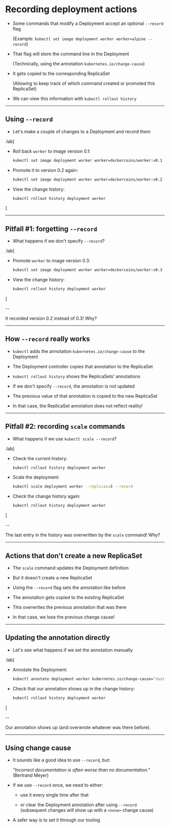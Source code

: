 # Recording deployment actions

- Some commands that modify a Deployment accept an optional `--record` flag

  (Example: `kubectl set image deployment worker worker=alpine --record`)

- That flag will store the command line in the Deployment

  (Technically, using the annotation `kubernetes.io/change-cause`)

- It gets copied to the corresponding ReplicaSet

  (Allowing to keep track of which command created or promoted this ReplicaSet)

- We can view this information with `kubectl rollout history`

---

## Using `--record`

- Let's make a couple of changes to a Deployment and record them

.lab[

- Roll back `worker` to image version 0.1:
  ```bash
  kubectl set image deployment worker worker=dockercoins/worker:v0.1 --record
  ```

- Promote it to version 0.2 again:
  ```bash
  kubectl set image deployment worker worker=dockercoins/worker:v0.2 --record
  ```

- View the change history:
  ```bash
  kubectl rollout history deployment worker
  ```

]

---

## Pitfall #1: forgetting `--record`

- What happens if we don't specify `--record`?

.lab[

- Promote `worker` to image version 0.3:
  ```bash
  kubectl set image deployment worker worker=dockercoins/worker:v0.3
  ```

- View the change history:
  ```bash
  kubectl rollout history deployment worker
  ```

]

--

It recorded version 0.2 instead of 0.3! Why?

---

## How `--record` really works

- `kubectl` adds the annotation `kubernetes.io/change-cause` to the Deployment

- The Deployment controller copies that annotation to the ReplicaSet

- `kubectl rollout history` shows the ReplicaSets' annotations

- If we don't specify `--record`, the annotation is not updated

- The previous value of that annotation is copied to the new ReplicaSet

- In that case, the ReplicaSet annotation does not reflect reality!

---

## Pitfall #2: recording `scale` commands

- What happens if we use `kubectl scale --record`?

.lab[

- Check the current history:
  ```bash
  kubectl rollout history deployment worker
  ```

- Scale the deployment:
  ```bash
  kubectl scale deployment worker --replicas=3 --record
  ```

- Check the change history again:
  ```bash
  kubectl rollout history deployment worker
  ```

]

--

The last entry in the history was overwritten by the `scale` command! Why?

---

## Actions that don't create a new ReplicaSet

- The `scale` command updates the Deployment definition

- But it doesn't create a new ReplicaSet

- Using the `--record` flag sets the annotation like before

- The annotation gets copied to the existing ReplicaSet

- This overwrites the previous annotation that was there

- In that case, we lose the previous change cause!

---

## Updating the annotation directly

- Let's see what happens if we set the annotation manually

.lab[

- Annotate the Deployment:
  ```bash
  kubectl annotate deployment worker kubernetes.io/change-cause="Just for fun"
  ```

- Check that our annotation shows up in the change history:
  ```bash
  kubectl rollout history deployment worker
  ```

]

--

Our annotation shows up (and overwrote whatever was there before).

---

## Using change cause

- It sounds like a good idea to use `--record`, but:

  *"Incorrect documentation is often worse than no documentation."*
  <br/>
  (Bertrand Meyer)

- If we use `--record` once, we need to either:

  - use it every single time after that

  - or clear the Deployment annotation after using `--record`
    <br/>
    (subsequent changes will show up with a `<none>` change cause)

- A safer way is to set it through our tooling
